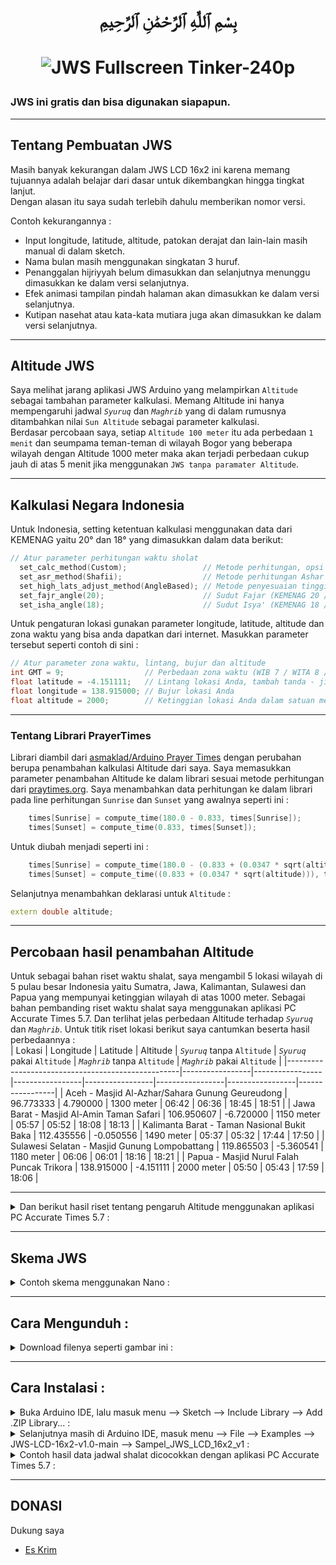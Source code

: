 # <p align="center">بِسْمِ ٱللَّٰهِ ٱلرَّحْمَٰنِ ٱلرَّحِيمِ</p>
# <p align="center">![JWS Fullscreen Tinker-240p](https://github.com/chatGaPenTing/JWS-LCD-16x2-v1.0/assets/161785031/f6aeac52-6d8a-4f4c-aaec-869a1f0dbf4e)
</p>

### JWS ini gratis dan bisa digunakan siapapun.  
---
## Tentang Pembuatan JWS
Masih banyak kekurangan dalam JWS LCD 16x2 ini karena memang tujuannya adalah belajar dari dasar untuk dikembangkan hingga tingkat lanjut.  
Dengan alasan itu saya sudah terlebih dahulu memberikan nomor versi.  
  
Contoh kekurangannya :  
- Input longitude, latitude, altitude, patokan derajat dan lain-lain masih manual di dalam sketch.  
- Nama bulan masih menggunakan singkatan 3 huruf.  
- Penanggalan hijriyyah belum dimasukkan dan selanjutnya menunggu dimasukkan ke dalam versi selanjutnya.  
- Efek animasi tampilan pindah halaman akan dimasukkan ke dalam versi selanjutnya.  
- Kutipan nasehat atau kata-kata mutiara juga akan dimasukkan ke dalam versi selanjutnya.  
---
## Altitude JWS
Saya melihat jarang aplikasi JWS Arduino yang melampirkan `Altitude` sebagai tambahan parameter kalkulasi. Memang Altitude ini hanya mempengaruhi jadwal *`Syuruq`* dan *`Maghrib`* yang di dalam rumusnya ditambahkan nilai `Sun Altitude` sebagai parameter kalkulasi.  
Berdasar percobaan saya, setiap `Altitude 100 meter` itu ada perbedaan `1 menit` dan seumpama teman-teman di wilayah Bogor yang beberapa wilayah dengan Altitude 1000 meter maka akan terjadi perbedaan cukup jauh di atas 5 menit jika menggunakan `JWS tanpa paramater Altitude`.

---
## Kalkulasi Negara Indonesia
Untuk Indonesia, setting ketentuan kalkulasi menggunakan data dari KEMENAG yaitu 20° dan 18° yang dimasukkan dalam data berikut:  
```cpp
// Atur parameter perhitungan waktu sholat
  set_calc_method(Custom);                 // Metode perhitungan, opsi ada di PrayerTimes.h
  set_asr_method(Shafii);                  // Metode perhitungan Ashar
  set_high_lats_adjust_method(AngleBased); // Metode penyesuaian tinggi lintang
  set_fajr_angle(20);                      // Sudut Fajar (KEMENAG 20 / MESIR 19.5)
  set_isha_angle(18);                      // Sudut Isya' (KEMENAG 18 / MESIR 17.5)
```
Untuk pengaturan lokasi gunakan parameter longitude, latitude, altitude dan zona waktu yang bisa anda dapatkan dari internet. Masukkan parameter tersebut seperti contoh di sini :  
```cpp
// Atur parameter zona waktu, lintang, bujur dan altitude
int GMT = 9;                  // Perbedaan zona waktu (WIB 7 / WITA 8 / WIT 9)
float latitude = -4.151111;   // Lintang lokasi Anda, tambah tanda - jika anda di wilayah S (South)
float longitude = 138.915000; // Bujur lokasi Anda
float altitude = 2000;        // Ketinggian lokasi Anda dalam satuan meter   
```  
---
  
### Tentang Librari PrayerTimes  
Librari diambil dari [asmaklad/Arduino Prayer Times](https://github.com/asmaklad/Arduino-Prayer-Times) dengan perubahan berupa penambahan kalkulasi Altitude dari saya.
Saya memasukkan parameter penambahan Altitude ke dalam librari sesuai metode perhitungan dari [praytimes.org](http://praytimes.org/calculation). Saya menambahkan data perhitungan ke dalam librari pada line perhitungan `Sunrise` dan `Sunset` yang awalnya seperti ini :  
```cpp
	times[Sunrise] = compute_time(180.0 - 0.833, times[Sunrise]);
	times[Sunset] = compute_time(0.833, times[Sunset]);
```
Untuk diubah menjadi seperti ini :  
```cpp
	times[Sunrise] = compute_time(180.0 - (0.833 + (0.0347 * sqrt(altitude))), times[Sunrise]);
	times[Sunset] = compute_time((0.833 + (0.0347 * sqrt(altitude))), times[Sunset]);
```
Selanjutnya menambahkan deklarasi untuk `Altitude` :  
```cpp
extern double altitude;
```

---

## Percobaan hasil penambahan Altitude  
Untuk sebagai bahan riset waktu shalat, saya mengambil 5 lokasi wilayah di 5 pulau besar Indonesia yaitu Sumatra, Jawa, Kalimantan, Sulawesi dan Papua yang mempunyai ketinggian wilayah di atas 1000 meter. Sebagai bahan pembanding riset waktu shalat  saya menggunakan aplikasi PC Accurate Times 5.7. Dan terlihat jelas perbedaan Altitude terhadap *`Syuruq`* dan *`Maghrib`*. Untuk titik riset lokasi berikut saya cantumkan beserta hasil perbedaannya :  
| Lokasi                                            | Longitude       | Latitude        | Altitude        | *`Syuruq`* tanpa `Altitude` | *`Syuruq`* pakai `Altitude` | *`Maghrib`* tanpa `Altitude` | *`Maghrib`* pakai `Altitude` |
|---------------------------------------------------|-----------------|-----------------|-----------------|-----------------|-----------------|-----------------|-----------------|
| Aceh - Masjid Al-Azhar/Sahara Gunung Geureudong   | 96.773333       | 4.790000        | 1300 meter     | 06:42           | 06:36           | 18:45           | 18:51           |
| Jawa Barat - Masjid Al-Amin Taman Safari          | 106.950607      | -6.720000       | 1150 meter     | 05:57           | 05:52           |	18:08           | 18:13           |
| Kalimanta Barat - Taman Nasional Bukit Baka       | 112.435556      | -0.050556       | 1490 meter     | 05:37           | 05:32           |	17:44           | 17:50           |
| Sulawesi Selatan - Masjid Gunung Lompobattang     | 119.865503      | -5.360541       | 1180 meter     | 06:06           | 06:01           |	18:16           | 18:21           |
| Papua - Masjid Nurul Falah Puncak Trikora         | 138.915000      | -4.151111	| 2000 meter     | 05:50           | 05:43           |	17:59           | 18:06           |

---

<details>
<summary>Dan berikut hasil riset tentang pengaruh Altitude menggunakan aplikasi PC Accurate Times 5.7 :</summary>  
    
`Sumatra - Aceh`  
![Aceh Diff](https://github.com/chatGaPenTing/JWS-LCD-16x2-v1.0/assets/161785031/6ac6f40e-7577-4293-aff3-f48e78b427f8)
  
`Jawa - Bogor`
![Bogor Diff](https://github.com/chatGaPenTing/JWS-LCD-16x2-v1.0/assets/161785031/e4286b17-81a5-4836-ac3e-261038544d32)

`Kalimantan - Sintang`  
![Kalbar Diff](https://github.com/chatGaPenTing/JWS-LCD-16x2-v1.0/assets/161785031/53632e53-ea6b-402f-9bca-30ad18d44d96)

`Sulawesi - Gowa`  
![Sulsel Diff](https://github.com/chatGaPenTing/JWS-LCD-16x2-v1.0/assets/161785031/f4386ee8-e603-47e2-be50-9c2feb7f4dfd)

`Papua - Puncak Trikora`  
![Papua Diff](https://github.com/chatGaPenTing/JWS-LCD-16x2-v1.0/assets/161785031/bf3c40f5-134c-4dea-908f-65edd451f0b4)
</details>  

---

## Skema JWS
<details>
<summary>Contoh skema menggunakan Nano :</summary>  
	
![skema320](https://github.com/chatGaPenTing/JWS-LCD-16x2-v1.0/assets/161785031/747120df-6544-48f8-b799-7773ca537775)  
</details>  

---
  
## Cara Mengunduh :    
<details>
<summary>Download filenya seperti gambar ini :</summary>  
    
![unduh480](https://github.com/chatGaPenTing/JWS-LCD-16x2-v1.0/assets/161785031/2854ff19-05fb-4756-a5ff-1f04ad1ed275)
</details>  

---
  
## Cara Instalasi :    
  
<details>  
<summary>Buka Arduino IDE, lalu masuk menu --> Sketch --> Include Library --> Add .ZIP Library... :</summary>  

![cara1-320](https://github.com/chatGaPenTing/JWS-LCD-16x2-v1.0/assets/161785031/3f306350-7a76-402a-9080-fe2640f5d3cb)
</details>
    
<details>  
<summary>Selanjutnya masih di Arduino IDE, masuk menu --> File --> Examples --> JWS-LCD-16x2-v1.0-main --> Sampel_JWS_LCD_16x2_v1 :</summary>  
    
![cara2-320](https://github.com/chatGaPenTing/JWS-LCD-16x2-v1.0/assets/161785031/b24a04dc-d3d3-4131-a117-a6186e70bc96)
</details>
  
<details>  
<summary>Contoh hasil data jadwal shalat dicocokkan dengan aplikasi PC Accurate Times 5.7 :</summary>  
  
https://github.com/chatGaPenTing/JWS-LCD-16x2-v1.0/assets/161785031/3bb84285-3116-476f-81cc-920385032255
</details>  

---
  
## DONASI  
Dukung saya
- [Es Krim](https://trakteer.id/iqbal1990/tip)

  
